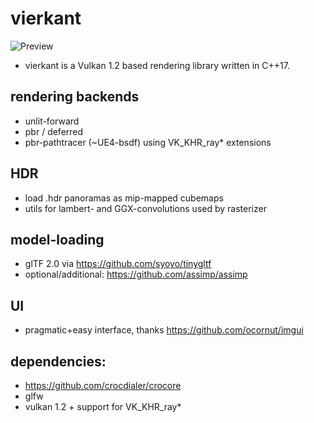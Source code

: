 # vierkant

![Preview](https://crocdialer.com/wp-content/uploads/2021/09/whisky_dragon.jpg)
- vierkant is a Vulkan 1.2 based rendering library written in C++17.

rendering backends
-
- unlit-forward
- pbr / deferred
- pbr-pathtracer (~UE4-bsdf) using VK_KHR_ray* extensions

HDR
-
- load .hdr panoramas as mip-mapped cubemaps
- utils for lambert- and GGX-convolutions used by rasterizer

model-loading
-
- glTF 2.0 via https://github.com/syoyo/tinygltf
- optional/additional: https://github.com/assimp/assimp

UI
-
- pragmatic+easy interface, thanks https://github.com/ocornut/imgui

dependencies:
-
- https://github.com/crocdialer/crocore
- glfw
- vulkan 1.2 + support for VK_KHR_ray*
